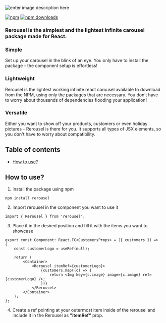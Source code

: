 ![enter image description here](https://svgshare.com/i/TQU.svg)

[![npm](https://img.shields.io/npm/v/rerousel.svg?style=flat-square)](https://www.npmjs.com/package/rerousel) [ ![npm downloads](https://img.shields.io/npm/dt/rerousel.svg?style=flat-square)](https://www.npmjs.com/package/rerousel)

### Rerousel is the simplest and the lightest infinite carousel package made for React.

### Simple

Set up your carousel in the blink of an eye. You only have to install the package - the component setup is effortless!

### Lightweight

Rerousel is the lightest working infinite react carousel available to download from the NPM, using only the packages that are necessary. You don’t have to worry about thousands of dependencies flooding your application!

### Versatile

Either you want to show off your products, customers or even holiday pictures - Rerousel is there for you.
It supports all types of JSX elements, so you don't have to worry about compatibility.

## Table of contents

-   [How to use?](#how-to-use)

## How to use?

1. Install the package using npm

```
npm install rerousel
```

2. Import rerousel in the component you want to use it

```tsx
import { Rerousel } from 'rerousel';
```

3. Place it in the desired position and fill it with the items you want to showcase

```tsx
export const Component: React.FC<CustomersProps> = ({ customers }) => {
    const customerLogo = useRef(null);

    return (
        <Container>
            <Rerousel itemRef={customerLogo}>
                {customers.map((c) => {
                    return <Img key={c.image} image={c.image} ref={customerLogo} />;
                })}
            </Rerousel>
        </Container>
    );
};
```

4. Create a ref pointing at your outermost item inside of the rerousel and include it in the Rerousel as **"itemRef"** prop.
